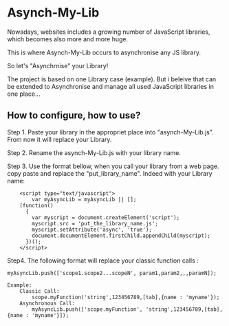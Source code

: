 Asynch-My-Lib
=============

Nowadays, websites includes a growing number of JavaScript libraries, which becomes also more and more huge. 

This is where Asynch-My-Lib occurs to asynchronise any JS library.

So let's "Asynchrnise" your Library!

The project is based on one Library case (example). But i beleive that can be extended to Asynchronise and manage all used JavaScript libraries in one place... 


How to configure, how to use?
-----------------------------
Step 1. Paste your library in the appropriet place into "asynch-My-Lib.js". From now it will replace your Library.

Step 2. Rename the asynch-My-Lib.js with your library name.

Step 3. Use the format bellow, when you call your library from a web page. copy paste and replace the "put_library_name". Indeed with your Library name:

		<script type="text/javascript">
			var myAsyncLib = myAsyncLib || [];
		(function() 
		  {
			var myscript = document.createElement('script');
			myscript.src = 'put_the_library_name.js';
			myscript.setAttribute('async', 'true');
			document.documentElement.firstChild.appendChild(myscript);
		  })();
		</script>

Step4. The following format will replace your classic function calls : 

 	myAsyncLib.push(['scope1.scope2...scopeN', param1,param2,,,paramN]);
 	
	Example:
		Classic Call:
			scope.myFunction('string',123456789,[tab],{name : 'myname'});
		Asynchronous Call:
			myAsyncLib.push(['scope.myFunction', 'string',123456789,[tab],{name : 'myname'}]);

